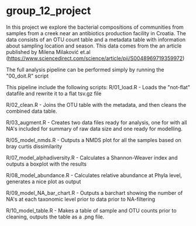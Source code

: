 # group_12_project
In this project we explore the bacterial compositions of communities from samples from a creek near an antibiotics production facility in Croatia. 
The data consists of an OTU count table and a metadata table with information about sampling location and season. This data comes from the an article published by Milena Milaković et.al (https://www.sciencedirect.com/science/article/pii/S0048969719359972)

The full analysis pipeline can be performed simply by running the "00_doit.R" script

This pipeline include the following scripts:
R/01_load.R - Loads the "not-flat" datafile and rewrite it to a flat tsv.gz file 

R/02_clean.R - Joins the OTU table with the metadata, and then cleans the combined data table.

R/03_augment.R - Creates two data files ready for analysis, one for with all NA's included for summary of raw data size and one ready for modelling.

R/05_model_nmds.R - Outputs a NMDS plot for all the samples based on bray curtis dissimilarity

R/07_model_alphadiversity.R - Calculates a Shannon-Weaver index and outputs a boxplot with the results

R/08_model_abundance.R - Calculates relative abundance at Phyla level, generates a nice plot as output

R/09_model_NA_bar_chart.R - Outputs a barchart showing the number of NA's at each taxonomic level prior to data prior to NA-filtering

R/10_model_table.R - Makes a table of sample and OTU counts prior to cleaning, outputs the table as a .png file.
